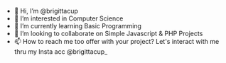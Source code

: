 - 👋 Hi, I’m @brigittacup
- 👀 I’m interested in Computer Science
- 🌱 I’m currently learning Basic Programming
- 💞️ I’m looking to collaborate on Simple Javascript & PHP Projects
- 📫 How to reach me too offer with your project? Let's interact with me thru my Insta acc @brigittacup_

<!---
brigittacup/brigittacup is a ✨ special ✨ repository because its `README.md` (this file) appears on your GitHub profile.
You can click the Preview link to take a look at your changes.
--->
